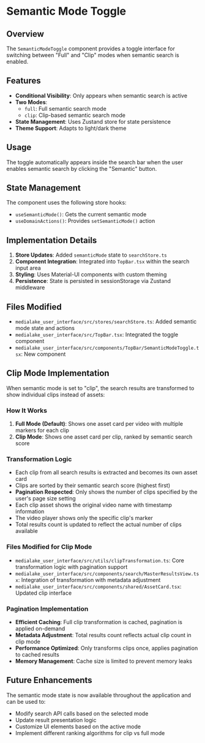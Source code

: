 # Semantic Mode Toggle

## Overview

The `SemanticModeToggle` component provides a toggle interface for switching between "Full" and "Clip" modes when semantic search is enabled.

## Features

- **Conditional Visibility**: Only appears when semantic search is active
- **Two Modes**:
  - `full`: Full semantic search mode
  - `clip`: Clip-based semantic search mode
- **State Management**: Uses Zustand store for state persistence
- **Theme Support**: Adapts to light/dark theme

## Usage

The toggle automatically appears inside the search bar when the user enables semantic search by clicking the "Semantic" button.

## State Management

The component uses the following store hooks:

- `useSemanticMode()`: Gets the current semantic mode
- `useDomainActions()`: Provides `setSemanticMode()` action

## Implementation Details

1. **Store Updates**: Added `semanticMode` state to `searchStore.ts`
2. **Component Integration**: Integrated into `TopBar.tsx` within the search input area
3. **Styling**: Uses Material-UI components with custom theming
4. **Persistence**: State is persisted in sessionStorage via Zustand middleware

## Files Modified

- `medialake_user_interface/src/stores/searchStore.ts`: Added semantic mode state and actions
- `medialake_user_interface/src/TopBar.tsx`: Integrated the toggle component
- `medialake_user_interface/src/components/TopBar/SemanticModeToggle.tsx`: New component

## Clip Mode Implementation

When semantic mode is set to "clip", the search results are transformed to show individual clips instead of assets:

### How It Works

1. **Full Mode (Default)**: Shows one asset card per video with multiple markers for each clip
2. **Clip Mode**: Shows one asset card per clip, ranked by semantic search score

### Transformation Logic

- Each clip from all search results is extracted and becomes its own asset card
- Clips are sorted by their semantic search score (highest first)
- **Pagination Respected**: Only shows the number of clips specified by the user's page size setting
- Each clip asset shows the original video name with timestamp information
- The video player shows only the specific clip's marker
- Total results count is updated to reflect the actual number of clips available

### Files Modified for Clip Mode

- `medialake_user_interface/src/utils/clipTransformation.ts`: Core transformation logic with pagination support
- `medialake_user_interface/src/components/search/MasterResultsView.tsx`: Integration of transformation with metadata adjustment
- `medialake_user_interface/src/components/shared/AssetCard.tsx`: Updated clip interface

### Pagination Implementation

- **Efficient Caching**: Full clip transformation is cached, pagination is applied on-demand
- **Metadata Adjustment**: Total results count reflects actual clip count in clip mode
- **Performance Optimized**: Only transforms clips once, applies pagination to cached results
- **Memory Management**: Cache size is limited to prevent memory leaks

## Future Enhancements

The semantic mode state is now available throughout the application and can be used to:

- Modify search API calls based on the selected mode
- Update result presentation logic
- Customize UI elements based on the active mode
- Implement different ranking algorithms for clip vs full mode
